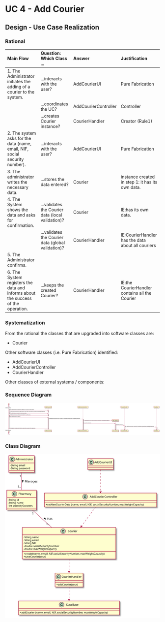 
# UC 4 - Add Courier

## Design - Use Case Realization


### Rational

| Main Flow | Question: Which Class ... | Answer  | Justification  |
|:--------------  |:---------------------- |:----------|:---------------------------- |
| 1. The Administrator initiates the adding of a courier to the system. 		 | ...interacts with the user?						   |   AddCourierUI          |       Pure Fabrication     |
|                                                                                | ...coordinates the UC?                              | AddCourierController    | Controller |
|                                                                                | ...creates Courier instance?                        | CourierHandler                 | Creator (Rule1) |
| 2. The system asks for the data (name, email, NIF, social security number).    | ...interacts with the user?	                       |   AddCourierUI            |   Pure Fabrication    |
| 3. The administrator writes the necessary data.                                | ...stores the data entered?                         | Courier                | instance created in step 1: it has its own data.                              |
| 4. The System shows the data and asks for confirmation.		                 |	...validates the Courier data (local validation)?  |    Courier             |  IE:has its own data.                            |
|                                                                                | ...validates the Courier data (global validation)?  | CourierHandler               | IE:CourierHandler has the data about all couriers  |
| 5. The Administrator confirms.	                                             | 							                           |                        |                                 |
| 6. The System registers the data and informs about the success of the operation.  |	...keeps the created Courier?		 |  CourierHandler    | IE:the CourierHandler contains all the Courier  |

### Systematization ##

 From the rational the classes that are upgraded into software classes are:

 * Courier

 Other software classes (i.e. Pure Fabrication) identified:

 * AddCourierUI
 * AddCourierController
 * CourierHandler

 Other classes of external systems / components:


###	Sequence Diagram

![UC4_SD.svg](UC4_SD.svg)

###	Class Diagram

![UC4_CD.svg](UC4_CD.svg)

